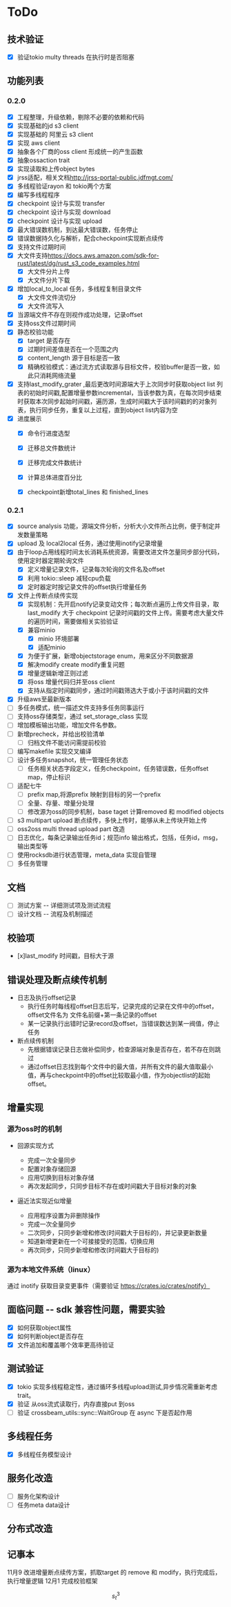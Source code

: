 # ToDo

## 技术验证

- [x] 验证tokio multy threads 在执行时是否阻塞

## 功能列表

### 0.2.0
- [x] 工程整理，升级依赖，剔除不必要的依赖和代码
- [x] 实现基础的jd s3 client
- [x] 实现基础的 阿里云 s3 client
- [x] 实现 aws client
- [x] 抽象各个厂商的oss client 形成统一的产生函数
- [x] 抽象ossaction trait
- [x] 实现读取和上传object bytes
- [x] jrss适配，相关文档<http://jrss-portal-public.jdfmgt.com/>
- [x] 多线程验证rayon 和 tokio两个方案
- [x] 编写多线程程序
- [x] checkpoint 设计与实现 transfer
- [x] checkpoint 设计与实现 download
- [x] checkpoint 设计与实现 upload
- [x] 最大错误数机制，到达最大错误数，任务停止
- [x] 错误数据持久化与解析，配合checkpoint实现断点续传
- [x] 支持文件过期时间
- [x] 大文件支持<https://docs.aws.amazon.com/sdk-for-rust/latest/dg/rust_s3_code_examples.html>
  - [x] 大文件分片上传
  - [x] 大文件分片下载
- [x] 增加local_to_local 任务，多线程复制目录文件
  - [x] 大文件文件流切分
  - [x] 大文件流写入
- [x] 当源端文件不存在则视作成功处理，记录offset
- [x] 支持oss文件过期时间
- [x] 静态校验功能
  - [x] target 是否存在
  - [x] 过期时间差值是否在一个范围之内
  - [x] content_length 源于目标是否一致
  - [x] 精确校验模式：通过流方式读取源与目标文件，校验buffer是否一致，如此只消耗网络流量
- [x] 支持last_modify_grater ,最后更改时间源端大于上次同步时获取object list 列表的初始时间戳,配置增量参数incremental，当该参数为真，在每次同步结束时获取本次同步起始时间戳，遍历源，生成时间戳大于该时间戳的的对象列表，执行同步任务，重复以上过程，直到object list内容为空
- [x] 进度展示
  - [x] 命令行进度选型
  - [x] 迁移总文件数统计
  - [x] 迁移完成文件数统计
  - [x] 计算总体进度百分比
  - [x] checkpoint新增total_lines 和 finished_lines




### 0.2.1
- [x] source analysis 功能，源端文件分析，分析大小文件所占比例，便于制定并发数量策略
- [x] upload 及 local2local 任务，通过使用inotify记录增量
- [x] 由于loop占用线程时间太长消耗系统资源，需要改进文件怎量同步部分代码，使用定时器定期轮询文件
  - [x] 定义增量记录文件，记录每次轮询的文件名及offset
  - [x] 利用 tokio::sleep 减轻cpu负载
  - [x] 定时器定时按记录文件的offset执行增量任务
- [x] 文件上传断点续传实现
  - [x] 实现机制：先开启notify记录变动文件；每次断点遍历上传文件目录，取last_modify 大于  checkpoint 记录时间戳的文件上传。需要考虑大量文件的遍历时间，需要做相关实验验证
  - [x] 兼容minio
    - [x] minio 环境部署
    - [x] 适配minio
  - [x] 为便于扩展，新增objectstorage enum，用来区分不同数据源
  - [x] 解决modify create modify重复问题
  - [x] 增量逻辑新增正则过滤
  - [x] 将oss 增量代码归并至oss client
  - [x] 支持从指定时间戳同步，通过时间戳筛选大于或小于该时间戳的文件
- [x] 升级aws至最新版本 
- [ ] 多任务模式，统一描述文件支持多任务同事运行
- [ ] 支持oss存储类型，通过 set_storage_class 实现
- [ ] 增加模板输出功能，增加文件名参数。
- [ ] 新增precheck，并给出校验清单
  - [ ] 归档文件不能访问需提前校验
- [ ] 编写makefile 实现交叉编译
- [ ] 设计多任务snapshot，统一管理任务状态
  - [ ] 任务相关状态字段定义，任务checkpoint，任务错误数，任务offset map，停止标识
- [ ] 适配七牛
  - [ ] prefix map,将源prefix 映射到目标的另一个prefix
  - [ ] 全量、存量、增量分处理
  - [ ] 修改源为oss的同步机制，base taget 计算removed 和 modified objects
- [ ] s3 multipart upload 断点续传，多快上传时，能够从未上传块开始上传 
- [ ] oss2oss multi thread upload part 改造
- [ ] 日志优化，每条记录输出任务id；规范info 输出格式，包括，任务id，msg，输出类型等
- [ ] 使用rocksdb进行状态管理，meta_data 实现自管理
- [ ] 多任务管理

## 文档
- [ ] 测试方案 -- 详细测试项及测试流程
- [ ] 设计文档 -- 流程及机制描述

## 校验项

- [x]last_modify 时间戳，目标大于源

## 错误处理及断点续传机制

- 日志及执行offset记录
  - 执行任务时每线程offset日志后写，记录完成的记录在文件中的offset，offset文件名为 文件名前缀+第一条记录的offset
  - 某一记录执行出错时记录record及offset，当错误数达到某一阀值，停止任务
- 断点续传机制
  - 先根据错误记录日志做补偿同步，检查源端对象是否存在，若不存在则跳过
  - 通过offset日志找到每个文件中的最大值，并所有文件的最大值取最小值，再与checkpoint中的offset比较取最小值，作为objectlist的起始offset。

## 增量实现

### 源为oss时的机制

- 回源实现方式
  - 完成一次全量同步
  - 配置对象存储回源
  - 应用切换到目标对象存储
  - 再次发起同步，只同步目标不存在或时间戳大于目标对象的对象

- 逼近法实现近似增量
  - 应用程序设置为非删除操作
  - 完成一次全量同步
  - 二次同步，只同步新增和修改(时间戳大于目标的)，并记录更新数量
  - 知道新增更新在一个可接接受的范围，切换应用
  - 再次同步，只同步新增和修改(时间戳大于目标的)

### 源为本地文件系统（linux）

通过 inotify 获取目录变更事件（需要验证 <https://crates.io/crates/notify）>

## 面临问题 -- sdk 兼容性问题，需要实验

- [x] 如何获取object属性
- [x] 如何判断object是否存在
- [x] 文件追加和覆盖哪个效率更高待验证

## 测试验证

- [x] tokio  实现多线程稳定性，通过循环多线程upload测试,异步情况需重新考虑trait。
- [x] 验证 从oss流式读取行，内存直接put 到oss
- [ ] 验证 crossbeam_utils::sync::WaitGroup 在 async 下是否起作用

## 多线程任务

- [x] 多线程任务模型设计

## 服务化改造

- [ ] 服务化架构设计
- [ ] 任务meta data设计

## 分布式改造

## 记事本

11月9
改进增量断点续传方案，抓取target 的 remove 和  modify，执行完成后，执行增量逻辑
12月1
完成校验框架

$$s_t^3$$


